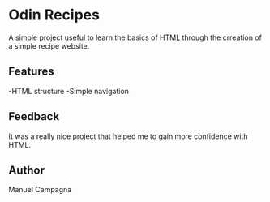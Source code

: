 # Odin Recipes

A simple project useful to learn the basics of HTML through the crreation of a simple recipe website.

## Features 

-HTML structure
-Simple navigation


## Feedback
It was a really nice project that helped me to gain more confidence with HTML.


## Author 

Manuel Campagna
